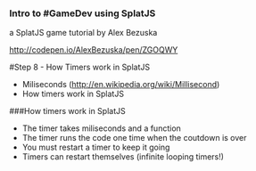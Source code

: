 ### Intro to #GameDev using SplatJS
a SplatJS game tutorial by Alex Bezuska


http://codepen.io/AlexBezuska/pen/ZGOQWY

#Step 8 - How Timers work in SplatJS

- Miliseconds (http://en.wikipedia.org/wiki/Millisecond)
- How timers work in SplatJS




###How timers work in SplatJS
- The timer takes miliseconds and a function
- The timer runs the code one time when the coutdown is over
- You must restart a timer to keep it going
- Timers can restart themselves (infinite looping timers!)



